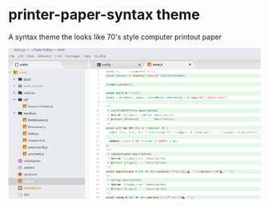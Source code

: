 # printer-paper-syntax theme

A syntax theme the looks like 70's style computer printout paper

![screenshot](https://raw.githubusercontent.com/prodigic/printer-paper-syntax/master/preview.png)
